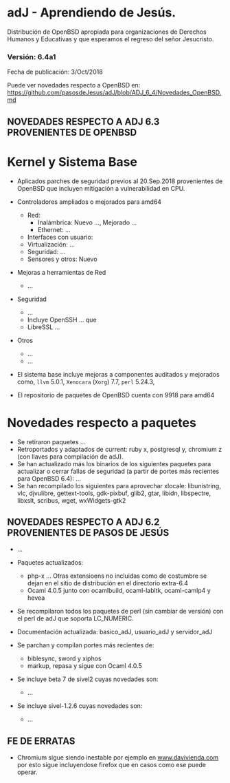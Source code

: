 # adJ - Aprendiendo de Jesús.
Distribución de OpenBSD apropiada para organizaciones de Derechos Humanos
y Educativas y que esperamos el regreso del señor Jesucristo.

### Versión: 6.4a1
Fecha de publicación: 3/Oct/2018

Puede ver novedades respecto a OpenBSD en:
  <https://github.com/pasosdeJesus/adJ/blob/ADJ_6_4/Novedades_OpenBSD.md>

## NOVEDADES RESPECTO A ADJ 6.3 PROVENIENTES DE OPENBSD

# Kernel y Sistema Base

* Aplicados parches de seguridad previos al 20.Sep.2018 provenientes de 
  OpenBSD que incluyen mitigación a vulnerabilidad en CPU.
* Controladores ampliados o mejorados para amd64
	* Red:
		* Inalámbrica: Nuevo ..., Mejorado ...
		* Ethernet: ...
	* Interfaces con usuario:
	* Virtualización: ...
	* Seguridad: ...
	* Sensores y otros: Nuevo
	
* Mejoras a herramientas de Red
	* ...
* Seguridad
	* ...
	* Incluye OpenSSH ... que
	* LibreSSL ...

* Otros
	* ...
	* ...

* El sistema base incluye mejoras a componentes auditados y mejorados 
  como, ```llvm``` 5.0.1,  ```Xenocara``` (```Xorg```) 7.7, ```perl``` 5.24.3, 
* El repositorio de paquetes de OpenBSD cuenta con 9918 para amd64


# Novedades respecto a paquetes 

* Se retiraron paquetes ...
* Retroportados y adaptados de current: ruby x, postgresql y,
	chromium z (con llaves para compilación de adJ).
* Se han actualizado más los binarios de los siguientes paquetes para
  actualizar o cerrar fallas de seguridad (a partir de portes más recientes 
  para OpenBSD 6.4): ...
* Se han recompilado los siguientes para aprovechar xlocale: libunistring, 
  vlc, djvulibre, gettext-tools, gdk-pixbuf, glib2, gtar, libidn, 
  libspectre, libxslt, scribus, wget, wxWidgets-gtk2


## NOVEDADES RESPECTO A ADJ 6.2 PROVENIENTES DE PASOS DE JESÚS

* ...
* Paquetes actualizados:
	- php-x ...
		Otras extensioens
		no incluidas como de costumbre se dejan en el sitio de 
		distribución en el directorio extra-6.4
	- Ocaml 4.0.5 junto con ocamlbuild, ocaml-labltk, ocaml-camlp4 y hevea

* Se recompilaron todos los paquetes de perl (sin cambiar de versión) con
  el perl de adJ que soporta LC_NUMERIC.  

* Documentación actualizada: basico_adJ, usuario_adJ y servidor_adJ

* Se parchan y compilan portes más recientes de:
	- biblesync, sword y xiphos
	- markup, repasa y sigue con Ocaml 4.0.5

* Se incluye beta 7 de sivel2 cuyas novedades son:
  * ...

* Se incluye sivel-1.2.6 cuyas novedades son:
  * ...


## FE DE ERRATAS

- Chromium sigue siendo inestable por ejemplo en www.davivienda.com
  por esto sigue incluyendose firefox que en casos como ese puede operar.

